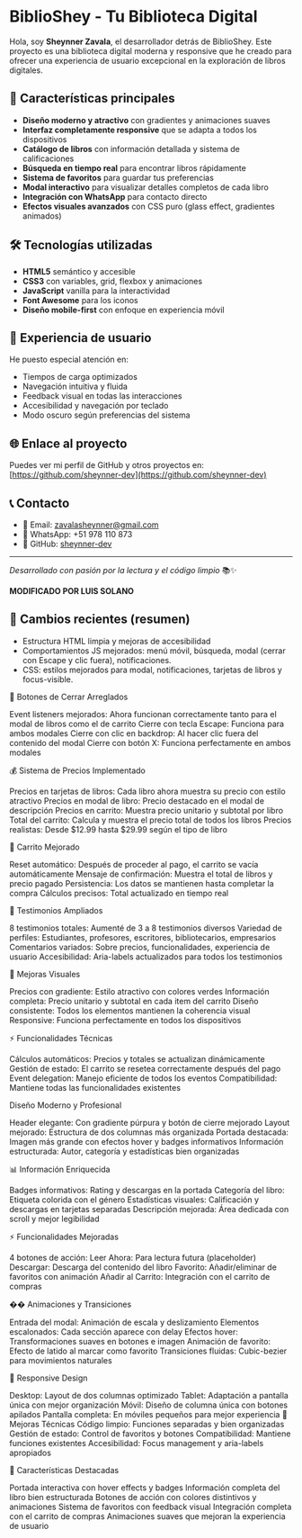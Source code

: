 # BiblioShey - Tu Biblioteca Digital

Hola, soy **Sheynner Zavala**, el desarrollador detrás de BiblioShey. Este proyecto es una biblioteca digital moderna y responsive que he creado para ofrecer una experiencia de usuario excepcional en la exploración de libros digitales.

## 🚀 Características principales

- **Diseño moderno y atractivo** con gradientes y animaciones suaves
- **Interfaz completamente responsive** que se adapta a todos los dispositivos
- **Catálogo de libros** con información detallada y sistema de calificaciones
- **Búsqueda en tiempo real** para encontrar libros rápidamente
- **Sistema de favoritos** para guardar tus preferencias
- **Modal interactivo** para visualizar detalles completos de cada libro
- **Integración con WhatsApp** para contacto directo
- **Efectos visuales avanzados** con CSS puro (glass effect, gradientes animados)

## 🛠️ Tecnologías utilizadas

- **HTML5** semántico y accesible
- **CSS3** con variables, grid, flexbox y animaciones
- **JavaScript** vanilla para la interactividad
- **Font Awesome** para los iconos
- **Diseño mobile-first** con enfoque en experiencia móvil

## 📱 Experiencia de usuario

He puesto especial atención en:
- Tiempos de carga optimizados
- Navegación intuitiva y fluida
- Feedback visual en todas las interacciones
- Accesibilidad y navegación por teclado
- Modo oscuro según preferencias del sistema

## 🌐 Enlace al proyecto

Puedes ver mi perfil de GitHub y otros proyectos en:  
[https://github.com/sheynner-dev](https://github.com/sheynner-dev)

## 📞 Contacto

- 📧 Email: zavalasheynner@gmail.com
- 📱 WhatsApp: +51 978 110 873
- 💼 GitHub: [sheynner-dev](https://github.com/sheynner-dev)

---

*Desarrollado con pasión por la lectura y el código limpio* 📚✨

**MODIFICADO POR LUIS SOLANO**

## 📝 Cambios recientes (resumen)

- Estructura HTML limpia y mejoras de accesibilidad
- Comportamientos JS mejorados: menú móvil, búsqueda, modal (cerrar con Escape y clic fuera), notificaciones.
- CSS: estilos mejorados para modal, notificaciones, tarjetas de libros y focus-visible.

🔧 Botones de Cerrar Arreglados

Event listeners mejorados: Ahora funcionan correctamente tanto para el modal de libros como el de carrito
Cierre con tecla Escape: Funciona para ambos modales
Cierre con clic en backdrop: Al hacer clic fuera del contenido del modal
Cierre con botón X: Funciona perfectamente en ambos modales

💰 Sistema de Precios Implementado

Precios en tarjetas de libros: Cada libro ahora muestra su precio con estilo atractivo
Precios en modal de libro: Precio destacado en el modal de descripción
Precios en carrito: Muestra precio unitario y subtotal por libro
Total del carrito: Calcula y muestra el precio total de todos los libros
Precios realistas: Desde $12.99 hasta $29.99 según el tipo de libro

🛒 Carrito Mejorado

Reset automático: Después de proceder al pago, el carrito se vacía automáticamente
Mensaje de confirmación: Muestra el total de libros y precio pagado
Persistencia: Los datos se mantienen hasta completar la compra
Cálculos precisos: Total actualizado en tiempo real

👥 Testimonios Ampliados

8 testimonios totales: Aumenté de 3 a 8 testimonios diversos
Variedad de perfiles: Estudiantes, profesores, escritores, bibliotecarios, empresarios
Comentarios variados: Sobre precios, funcionalidades, experiencia de usuario
Accesibilidad: Aria-labels actualizados para todos los testimonios

🎨 Mejoras Visuales

Precios con gradiente: Estilo atractivo con colores verdes
Información completa: Precio unitario y subtotal en cada item del carrito
Diseño consistente: Todos los elementos mantienen la coherencia visual
Responsive: Funciona perfectamente en todos los dispositivos

⚡ Funcionalidades Técnicas

Cálculos automáticos: Precios y totales se actualizan dinámicamente
Gestión de estado: El carrito se resetea correctamente después del pago
Event delegation: Manejo eficiente de todos los eventos
Compatibilidad: Mantiene todas las funcionalidades existentes

Diseño Moderno y Profesional

Header elegante: Con gradiente púrpura y botón de cierre mejorado
Layout mejorado: Estructura de dos columnas más organizada
Portada destacada: Imagen más grande con efectos hover y badges informativos
Información estructurada: Autor, categoría y estadísticas bien organizadas

📊 Información Enriquecida

Badges informativos: Rating y descargas en la portada
Categoría del libro: Etiqueta colorida con el género
Estadísticas visuales: Calificación y descargas en tarjetas separadas
Descripción mejorada: Área dedicada con scroll y mejor legibilidad

⚡ Funcionalidades Mejoradas

4 botones de acción:
Leer Ahora: Para lectura futura (placeholder)
Descargar: Descarga del contenido del libro
Favorito: Añadir/eliminar de favoritos con animación
Añadir al Carrito: Integración con el carrito de compras

�� Animaciones y Transiciones

Entrada del modal: Animación de escala y deslizamiento
Elementos escalonados: Cada sección aparece con delay
Efectos hover: Transformaciones suaves en botones e imagen
Animación de favorito: Efecto de latido al marcar como favorito
Transiciones fluidas: Cubic-bezier para movimientos naturales

📱 Responsive Design

Desktop: Layout de dos columnas optimizado
Tablet: Adaptación a pantalla única con mejor organización
Móvil: Diseño de columna única con botones apilados
Pantalla completa: En móviles pequeños para mejor experiencia
🔧 Mejoras Técnicas
Código limpio: Funciones separadas y bien organizadas
Gestión de estado: Control de favoritos y botones
Compatibilidad: Mantiene funciones existentes
Accesibilidad: Focus management y aria-labels apropiados

🎯 Características Destacadas

Portada interactiva con hover effects y badges
Información completa del libro bien estructurada
Botones de acción con colores distintivos y animaciones
Sistema de favoritos con feedback visual
Integración completa con el carrito de compras
Animaciones suaves que mejoran la experiencia de usuario
